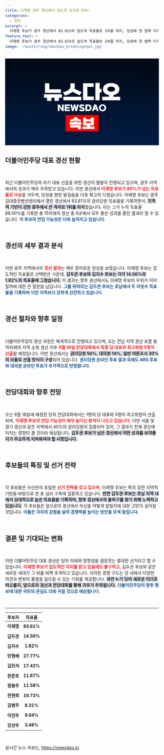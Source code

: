 ```yaml
---
title: 이재명 광주 경선에서 압도적 승리로 83%!
categories:
  - 정치
excerpt: >
  이재명 후보가 광주 경선에서 83.61%의 압도적 득표율로 1위를 차지, 당권에 한 발짝 다가섰다. 김두관 후보의 선전 여부에 귀추가 주목된다.
feature_text: >
  이재명 후보가 광주 경선에서 83.61%의 압도적 득표율로 1위를 차지, 당권에 한 발짝 다가섰다. 김두관 후보의 선전 여부에 귀추가 주목된다.
image: '/assets/img/newsdao_breakingnews.jpg'
---
```


<p><img src="/assets/img/newsdao_breakingnews.jpg" alt="ontimetimes 속보" /></p>

<h2 data-ke-size="size26">더불어민주당 대표 경선 현황</h2>

<p data-ke-size="size16">&nbsp;</p>

<p>최근 더불어민주당의 차기 대표 선출을 위한 경선이 활발히 진행되고 있으며, 광주 지역에서의 성과가 매우 주목받고 있습니다. 이번 경선에서 <b><span style="color: #ee2323;">이재명 후보가 80%가 넘는 득표율로 낙승</span></b>을 거두며, 당권을 향한 발걸음을 더욱 확고히 다졌습니다. 이재명 후보는 광주 김대중컨벤션센터에서 열린 경선에서 83.61%의 권리당원 득표율을 기록하면서, <b><span style="background-color: #21538527;">지역적 기반이 강한 광주에서 큰 격차로 1위를 차지</span></b>했습니다. 이는 그가 누적 득표율 89.00%를 기록한 총 15차례의 경선 중 9곳에서 모두 좋은 성과를 올린 결과라 할 수 있습니다. <b><span style="color: #1a5490;">이 후보의 연임 가능성은 더욱 높아지고 있습니다.</span></b></p>

<p data-ke-size="size16">&nbsp;</p>

<h2 data-ke-size="size26">경선의 세부 결과 분석</h2>

<p data-ke-size="size16">&nbsp;</p>

<p>이번 광주 지역에서의 <b><span style="color: #ee2323;">경선 결과</span></b>는 매우 흥미로운 양상을 보였습니다. 이재명 후보는 압도적인 득표율로 선택받은 가운데, <b><span style="background-color: #21538527;">김두관 후보와 김지수 후보는 각각 14.56%와 1.82%의 득표율에 그쳤습니다.</span></b> 이 결과는 향후 경선에서도 이재명 후보의 우위가 이어질까에 대한 큰 질문을 남깁니다. <b><span style="color: #1a5490;">그를 뒤따르는 김두관 후보는 호남에서 두 자릿수 득표율을 기록하며 이전 지역보다 강하게 선전하고 있습니다.</span></b> </p>

<p data-ke-size="size16">&nbsp;</p>

<h2 data-ke-size="size26">경선 절차와 향후 일정</h2>

<p data-ke-size="size16">&nbsp;</p>

<p>더불어민주당의 경선 과정은 체계적으로 진행되고 있으며, 오는 전남 지역 경선 포함 총 15차례의 지역 순회 경선 이후 <b><span style="color: #ee2323;">9월 18일 전당대회에서 최종 당 대표와 최고위원 5명이 선출</span></b>될 예정입니다. 이번 경선에서는 <b><span style="background-color: #21538527;">권리당원 56%, 대의원 14%, 일반 여론조사 30%의 비율로 선출 방식이 구성</span></b>되어 있습니다. <b><span style="color: #1a5490;">권리당원 온라인 투표 결과 외에도 ARS 투표와 대의원 온라인 투표가 추가적으로 반영됩니다.</span></b> </p>

<p data-ke-size="size16">&nbsp;</p>

<h2 data-ke-size="size26">전당대회와 향후 전망</h2>

<p data-ke-size="size16">&nbsp;</p>

<p>오는 9월 18일에 예정된 당의 전당대회에서는 1명의 당 대표와 5명의 최고위원이 선출되며, <b><span style="color: #ee2323;">이재명 후보의 연임 가능성이 매우 높다는 분석이 나오고 있습니다.</span></b> 다만 서울 및 경기 경선과 같은 지역에서 40%의 권리당원이 집중되어 있어, 그 결과가 전체 경선에 미치는 영향이 클 것이라 예상됩니다. <b><span style="background-color: #21538527;">김두관 후보가 남은 경선에서 어떤 성과를 보여줄지가 주요하게 지켜봐져야 할 사항입니다.</span></b></p>

<p data-ke-size="size16">&nbsp;</p>

<h2 data-ke-size="size26">후보들의 특징 및 선거 전략</h2>

<p data-ke-size="size16">&nbsp;</p>

<p>각 후보들은 자신만의 유일한 <b><span style="color: #ee2323;">선거 전략을 갖고 있으며,</span></b> 이재명 후보는 특히 강한 지역적 기반을 바탕으로 한 표 심리 구축에 집중하고 있습니다. <b><span style="background-color: #21538527;">반면 김두관 후보는 호남 지역 내에서 상대적으로 높은 득표율을 기록하며, 향후 경선에서의 돌파구를 찾기 위해 노력하고 있습니다.</span></b> 각 후보들은 앞으로의 경선에서 자신을 어떻게 알릴지에 대한 고민이 깊어질 것입니다. <b><span style="color: #1a5490;">이들은 각자의 강점을 살려 경쟁력을 높이는 방안을 모색 중입니다.</span></b></p>

<p data-ke-size="size16">&nbsp;</p>

<h2 data-ke-size="size26">결론 및 기대되는 변화</h2>

<p data-ke-size="size16">&nbsp;</p>

<p>이번 더불어민주당 대표 경선은 당의 미래와 방향성을 결정짓는 중대한 선거라고 할 수 있습니다. <b><span style="color: #ee2323;">이재명 후보가 압도적인 지지를 받고 있음에도 불구하고, </span></b> 김두관 후보와 같은 새로운 세대가 그 뒤를 바짝 추격하고 있습니다. 이러한 경쟁 구도는 당 내에서 다양한 의견과 변화의 물결을 일으킬 수 있는 기회를 제공합니다. <b><span style="background-color: #21538527;">과연 누가 당의 새로운 리더로 떠오를지, 앞으로의 경선과 전당대회를 통해 귀추가 주목됩니다.</span></b> <b><span style="color: #1a5490;">더불어민주당의 향후 행보에 대한 국민의 관심도 더욱 커질 것으로 예상됩니다.</span></b></p>

<p data-ke-size="size16">&nbsp;</p>

<hr/>

<table style="width: 100%">
    <thead>
        <tr>
            <th style="text-align: center;">후보자</th>
            <th style="text-align: center;">득표율</th>
        </tr>
    </thead>
    <tbody>
        <tr>
            <td style="text-align: center; height: 27px;"><b>이재명</b></td>
            <td style="text-align: center; height: 17px;"><b>83.61%</b></td>
        </tr>
        <tr>
            <td style="text-align: center; height: 27px;"><b>김두관</b></td>
            <td style="text-align: center; height: 17px;"><b>14.56%</b></td>
        </tr>
        <tr>
            <td style="text-align: center; height: 27px;"><b>김지수</b></td>
            <td style="text-align: center; height: 17px;"><b>1.82%</b></td>
        </tr>
        <tr>
            <td style="text-align: center; height: 27px;"><b>민형배</b></td>
            <td style="text-align: center; height: 17px;"><b>27.77%</b></td>
        </tr>
        <tr>
            <td style="text-align: center; height: 27px;"><b>김민석</b></td>
            <td style="text-align: center; height: 17px;"><b>17.42%</b></td>
        </tr>
        <tr>
            <td style="text-align: center; height: 27px;"><b>한준호</b></td>
            <td style="text-align: center; height: 17px;"><b>11.67%</b></td>
        </tr>
        <tr>
            <td style="text-align: center; height: 27px;"><b>정봉주</b></td>
            <td style="text-align: center; height: 17px;"><b>11.58%</b></td>
        </tr>
        <tr>
            <td style="text-align: center; height: 27px;"><b>전현희</b></td>
            <td style="text-align: center; height: 17px;"><b>10.73%</b></td>
        </tr>
        <tr>
            <td style="text-align: center; height: 27px;"><b>김병주</b></td>
            <td style="text-align: center; height: 17px;"><b>8.31%</b></td>
        </tr>
        <tr>
            <td style="text-align: center; height: 27px;"><b>이언주</b></td>
            <td style="text-align: center; height: 17px;"><b>9.04%</b></td>
        </tr>
        <tr>
            <td style="text-align: center; height: 27px;"><b>강선우</b></td>
            <td style="text-align: center; height: 17px;"><b>3.48%</b></td>
        </tr>
    </tbody>
</table>

<p data-ke-size="size16">&nbsp;</p>
실시간 뉴스 속보는, <a href="https://newsdao.kr" rel="dofollow">https://newsdao.kr</a>


